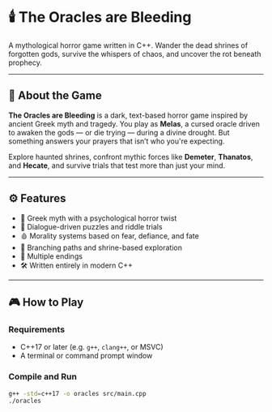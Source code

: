 # 🕯️ The Oracles are Bleeding

A mythological horror game written in C++. Wander the dead shrines of forgotten gods, survive the whispers of chaos, and uncover the rot beneath prophecy.

---

## 🧿 About the Game

**The Oracles are Bleeding** is a dark, text-based horror game inspired by ancient Greek myth and tragedy. You play as **Melas**, a cursed oracle driven to awaken the gods — or die trying — during a divine drought. But something answers your prayers that isn’t who you're expecting.

Explore haunted shrines, confront mythic forces like **Demeter**, **Thanatos**, and **Hecate**, and survive trials that test more than just your mind.

---

## ⚙️ Features

- 🏺 Greek myth with a psychological horror twist
- 🧠 Dialogue-driven puzzles and riddle trials
- 🩸 Morality systems based on fear, defiance, and fate
- 🧭 Branching paths and shrine-based exploration
- 🔁 Multiple endings
- 🛠️ Written entirely in modern C++

---

## 🎮 How to Play

### Requirements
- C++17 or later (e.g. `g++`, `clang++`, or MSVC)
- A terminal or command prompt window

### Compile and Run
```bash
g++ -std=c++17 -o oracles src/main.cpp
./oracles

